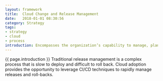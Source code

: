 ```yaml
---
layout: framework
title:  Cloud Change and Release Management
date:   2018-01-01 08:30:56
category: Strategy
tags:
- strategy
- cloud
- process
introduction: Encompasses the organization’s capability to manage, plan, and schedule changes to the IT environment.
---
```


{{ page.introduction }}
Traditional release management is a complex process that is slow to deploy and
difficult to roll back. Cloud adoption provides the opportunity to leverage CI/CD
techniques to rapidly manage releases and roll-backs.